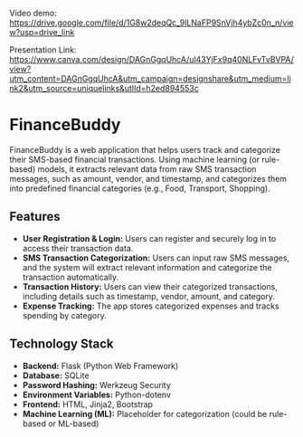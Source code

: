 Video demo: https://drive.google.com/file/d/1G8w2deqQc_9lLNaFP9SnVjh4ybZc0n_n/view?usp=drive_link

Presentation Link: https://www.canva.com/design/DAGnGgqUhcA/ul43YjFx9q40NLFvTvBVPA/view?utm_content=DAGnGgqUhcA&utm_campaign=designshare&utm_medium=link2&utm_source=uniquelinks&utlId=h2ed894553c

# FinanceBuddy

FinanceBuddy is a web application that helps users track and categorize their SMS-based financial transactions. Using machine learning (or rule-based) models, it extracts relevant data from raw SMS transaction messages, such as amount, vendor, and timestamp, and categorizes them into predefined financial categories (e.g., Food, Transport, Shopping).

## Features

- **User Registration & Login:** Users can register and securely log in to access their transaction data.
- **SMS Transaction Categorization:** Users can input raw SMS messages, and the system will extract relevant information and categorize the transaction automatically.
- **Transaction History:** Users can view their categorized transactions, including details such as timestamp, vendor, amount, and category.
- **Expense Tracking:** The app stores categorized expenses and tracks spending by category.

## Technology Stack

- **Backend:** Flask (Python Web Framework)
- **Database:** SQLite
- **Password Hashing:** Werkzeug Security
- **Environment Variables:** Python-dotenv
- **Frontend:** HTML, Jinja2, Bootstrap
- **Machine Learning (ML):** Placeholder for categorization (could be rule-based or ML-based)
